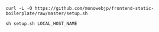 ```shell script
curl -L -O https://github.com/monowebjp/frontend-static-boilerplate/raw/master/setup.sh
```

```shell script
sh setup.sh LOCAL_HOST_NAME
```